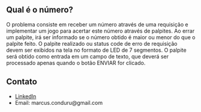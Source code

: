 <h2>Qual é o número?</h2>
<p>O problema consiste em receber um número através de uma requisição e implementar
um jogo para acertar este número através de palpites. Ao errar um palpite, irá ser informado se
o número obtido é maior ou menor do que o palpite feito. O palpite realizado ou status code de
erro de requisição devem ser exibidos na tela no formato de LED de 7 segmentos. O palpite
será obtido como entrada em um campo de texto, que deverá ser processado apenas quando o
botão ENVIAR for clicado.</p>

<h2>Contato</h2>
<ul>
    <li><a href="https://www.linkedin.com/in/marcus-vinicius-pinheiro-conduru/" target="_blank">LinkedIn</a> </li>
    <li>Email: marcus.conduru@gmail.com</li>
</ul>


